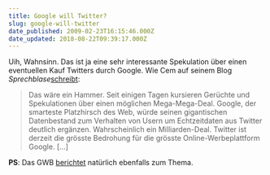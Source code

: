 ```yaml
---
title: Google will Twitter?
slug: google-will-twitter
date_published: 2009-02-23T16:15:46.000Z
date_updated: 2018-08-22T09:39:17.000Z
---
```


Uih, Wahnsinn. Das ist ja eine sehr interessante Spekulation über einen eventuellen Kauf Twitters durch Google. Wie Cem auf seinem Blog *Sprechblase*[schreibt](http://sprechblase.wordpress.com/2009/02/22/google-kauft-twitter/):

> Das wäre ein Hammer. Seit einigen Tagen kursieren Gerüchte und Spekulationen über einen möglichen Mega-Mega-Deal. Google, der smarteste Platzhirsch des Web, würde seinen gigantischen Datenbestand zum Verhalten von Usern um Echtzeitdaten aus Twitter deutlich ergänzen. Wahrscheinlich ein Milliarden-Deal. Twitter ist derzeit die grösste Bedrohung für die grösste Online-Werbeplattform Google. [...]

**PS**: Das GWB [berichtet](http://www.googlewatchblog.de/2009/02/22/sollte-google-twitter-uebernehmen/) natürlich ebenfalls zum Thema.
